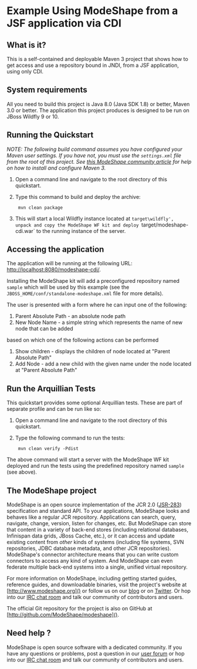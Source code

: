 Example Using ModeShape from a JSF application via CDI
=========================================================


What is it?
-----------

This is a self-contained and deployable Maven 3 project that shows how to get access and use a repository bound in JNDI, from
a JSF application, using only CDI.

System requirements
-------------------

All you need to build this project is Java 8.0 (Java SDK 1.8) or better, Maven 3.0 or better.
The application this project produces is designed to be run on JBoss Wildfly 9 or 10.

Running the Quickstart
-------------------------
_NOTE: The following build command assumes you have configured your Maven user settings. If you have not, you must use the `settings.xml`
file from the root of this project. See [this ModeShape community article](http://community.jboss.org/wiki/ModeShapeandMaven)
for help on how to install and configure Maven 3._

1. Open a command line and navigate to the root directory of this quickstart.
2. Type this command to build and deploy the archive:

        mvn clean package

3. This will start a local Wildfly instance located at `target\wildfly', unpack and copy the ModeShape WF kit and deploy `target/modeshape-cdi.war` to the running instance of the server.

Accessing the application
---------------------

The application will be running at the following URL: <http://localhost:8080/modeshape-cdi/>.

Installing the ModeShape kit will add a preconfigured repository named `sample` which will be used by this example (see the `JBOSS_HOME/conf/standalone-modeshape.xml` file for more details).

The user is presented with a form where he can input one of the following:

1. Parent Absolute Path - an absolute node path
2. New Node Name - a simple string which represents the name of new node that can be added

based on which one of the following actions can be performed

1. Show children - displays the children of node located at "Parent Absolute Path"
2. Add Node - add a new child with the given name under the node located at "Parent Absolute Path"

Run the Arquillian Tests
-------------------------

This quickstart provides some optional Arquillian tests. These are part of separate profile and can be run like so: 

1. Open a command line and navigate to the root directory of this quickstart.
2. Type the following command to run the tests:

        mvn clean verify -Pdist

The above command will start a server with the ModeShape WF kit deployed and run the tests using the predefined repository named `sample` (see above).

The ModeShape project
---------------------
ModeShape is an open source implementation of the JCR 2.0 
([JSR-283](http://www.jcp.org/en/jsr/detail?id=283])) specification and 
standard API. To your applications, ModeShape looks and behaves like a 
regular JCR repository. Applications can search, query, navigate, change, 
version, listen for changes, etc. But ModeShape can store that content 
in a variety of back-end stores (including relational databases, Infinispan 
data grids, JBoss Cache, etc.), or it can access and update existing content 
from *other* kinds of systems (including file systems, SVN repositories, 
JDBC database metadata, and other JCR repositories). ModeShape's connector 
architecture means that you can write custom connectors to access any 
kind of system. And ModeShape can even federate multiple back-end systems 
into a single, unified virtual repository.

For more information on ModeShape, including getting started guides, 
reference guides, and downloadable binaries, visit the project's website 
at [http://www.modeshape.org]() or follow us on our [blog](http://modeshape.wordpress.org) 
or on [Twitter](http://twitter.com/modeshape). Or hop into our 
[IRC chat room](http://www.jboss.org/modeshape/chat) and talk our community 
of contributors and users.

The official Git repository for the project is also on GitHub at 
[http://github.com/ModeShape/modeshape]().

Need help ?
-----------

ModeShape is open source software with a dedicated community. If you have 
any questions or problems, post a question in our 
[user forum](http://community.jboss.org/en/modeshape) or hop into our 
[IRC chat room](http://www.jboss.org/modeshape/chat) and talk our 
community of contributors and users.
